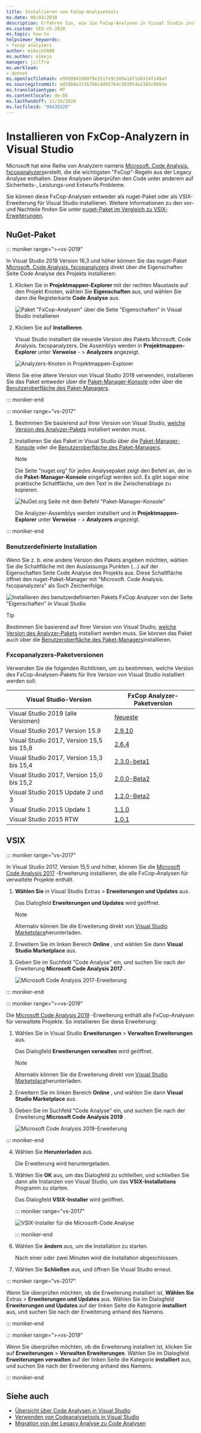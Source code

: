 ```yaml
---
title: Installieren von FxCop-Analysetools
ms.date: 08/03/2018
description: Erfahren Sie, wie Sie FxCop-Analysen in Visual Studio installieren. Erfahren Sie, wie Sie diese Analysen entweder als nuget-Paket oder als VSIX-Erweiterung installieren.
ms.custom: SEO-VS-2020
ms.topic: how-to
helpviewer_keywords:
- fxcop analyzers
author: mikejo5000
ms.author: mikejo
manager: jillfra
ms.workload:
- dotnet
ms.openlocfilehash: e9950941680f9e251fe9c589a1df1d0314f149a7
ms.sourcegitcommit: ed26b6e313b766c4d92764c303954e2385c6693e
ms.translationtype: MT
ms.contentlocale: de-DE
ms.lasthandoff: 11/10/2020
ms.locfileid: "94435520"
---
```

# <a name="install-fxcop-analyzers-in-visual-studio"></a>Installieren von FxCop-Analyzern in Visual Studio

Microsoft hat eine Reihe von Analyzern namens [Microsoft. Code Analysis. fxcopanalyzers](https://www.nuget.org/packages/Microsoft.CodeAnalysis.FxCopAnalyzers)erstellt, die die wichtigsten "FxCop"-Regeln aus der Legacy Analyse enthalten. Diese Analysen überprüfen den Code unter anderem auf Sicherheits-, Leistungs-und Entwurfs Probleme.

Sie können diese FxCop-Analysen entweder als nuget-Paket oder als VSIX-Erweiterung für Visual Studio installieren. Weitere Informationen zu den vor-und Nachteile finden Sie unter [nuget-Paket im Vergleich zu VSIX-Erweiterungen](roslyn-analyzers-overview.md#nuget-package-versus-vsix-extension).

## <a name="nuget-package"></a>NuGet-Paket

::: moniker range=">=vs-2019"

In Visual Studio 2019 Version 16,3 und höher können Sie das nuget-Paket [Microsoft. Code Analysis. fxcopanalyzers](https://www.nuget.org/packages/Microsoft.CodeAnalysis.FxCopAnalyzers) direkt über die Eigenschaften Seite Code Analyse des Projekts installieren:

1. Klicken Sie in **Projektmappen-Explorer** mit der rechten Maustaste auf den Projekt Knoten, wählen Sie **Eigenschaften** aus, und wählen Sie dann die Registerkarte **Code Analyse** aus.

   ![Paket "FxCop-Analysen" über die Seite "Eigenschaften" in Visual Studio installieren](media/install-fxcop-properties-page.png)

2. Klicken Sie auf **Installieren**.

   Visual Studio installiert die neueste Version des Pakets Microsoft. Code Analysis. fxcopanalyzers. Die Assemblys werden in **Projektmappen-Explorer** unter **Verweise** -  >  **Analyzers** angezeigt.

   ![Analyzers-Knoten in Projektmappen-Explorer](media/solution-explorer-analyzers-node.png)

Wenn Sie eine ältere Version von Visual Studio 2019 verwenden, installieren Sie das Paket entweder über die [Paket-Manager-Konsole](/nuget/quickstart/install-and-use-a-package-in-visual-studio#package-manager-console) oder über die [Benutzeroberfläche des Paket-Managers](/nuget/quickstart/install-and-use-a-package-in-visual-studio#package-manager-console).

::: moniker-end

::: moniker range="vs-2017"

1. Bestimmen Sie basierend auf Ihrer Version von Visual Studio, [welche Version des Analyzer-Pakets](#fxcopanalyzers-package-versions) installiert werden muss.

2. Installieren Sie das Paket in Visual Studio über die [Paket-Manager-Konsole](/nuget/quickstart/install-and-use-a-package-in-visual-studio#package-manager-console) oder die [Benutzeroberfläche des Paket-Managers](/nuget/quickstart/install-and-use-a-package-in-visual-studio#package-manager-console).

   > [!NOTE]
   > Die Seite "nuget.org" für jedes Analysepaket zeigt den Befehl an, der in die **Paket-Manager-Konsole** eingefügt werden soll. Es gibt sogar eine praktische Schaltfläche, um den Text in die Zwischenablage zu kopieren.
   >
   > ![NuGet.org Seite mit dem Befehl "Paket-Manager-Konsole"](media/nuget-package-manager-command.png)

   Die Analyzer-Assemblys werden installiert und in **Projektmappen-Explorer** unter **Verweise** - > **Analyzers** angezeigt.

::: moniker-end

### <a name="custom-installation"></a>Benutzerdefinierte Installation

Wenn Sie z. b. eine andere Version des Pakets angeben möchten, wählen Sie die Schaltfläche mit den Auslassungs Punkten (...) auf der Eigenschaften Seite Code Analyse des Projekts aus. Diese Schaltfläche öffnet den nuget-Paket-Manager mit "Microsoft. Code Analysis. fxcopanalyzers" als Such Zeichenfolge.

![Installieren des benutzerdefinierten Pakets FxCop Analyzer von der Seite "Eigenschaften" in Visual Studio](media/install-fxcop-properties-page-ellipsis.png)

> [!TIP]
> Bestimmen Sie basierend auf Ihrer Version von Visual Studio, [welche Version des Analyzer-Pakets](#fxcopanalyzers-package-versions) installiert werden muss. Sie können das Paket auch über die [Benutzeroberfläche des Paket-Managers](/nuget/quickstart/install-and-use-a-package-in-visual-studio#package-manager-console)installieren.

### <a name="fxcopanalyzers-package-versions"></a>Fxcopanalyzers-Paketversionen

Verwenden Sie die folgenden Richtlinien, um zu bestimmen, welche Version des FxCop-Analysen-Pakets für Ihre Version von Visual Studio installiert werden soll:

| Visual Studio-Version | FxCop Analyzer-Paketversion |
| - | - |
| Visual Studio 2019 (alle Versionen) | [Neueste](https://www.nuget.org/packages/Microsoft.CodeAnalysis.FxCopAnalyzers/) |
| Visual Studio 2017 Version 15.9 | [2.9.10](https://www.nuget.org/packages/Microsoft.CodeAnalysis.FxCopAnalyzers/2.9.10) |
| Visual Studio 2017, Version 15,5 bis 15,8 | [2.6.4](https://www.nuget.org/packages/Microsoft.CodeAnalysis.FxCopAnalyzers/2.6.4) |
| Visual Studio 2017, Version 15,3 bis 15,4 | [2.3.0-beta1](https://www.nuget.org/packages/Microsoft.CodeAnalysis.FxCopAnalyzers/2.3.0-beta1) |
| Visual Studio 2017, Version 15,0 bis 15,2 | [2.0.0-Beta2](https://www.nuget.org/packages/Microsoft.CodeAnalysis.FxCopAnalyzers/2.0.0-beta2) |
| Visual Studio 2015 Update 2 und 3 | [1.2.0-Beta2](https://www.nuget.org/packages/Microsoft.CodeAnalysis.FxCopAnalyzers/1.2.0-beta2) |
| Visual Studio 2015 Update 1 | [1.1.0](https://www.nuget.org/packages/Microsoft.CodeAnalysis.FxCopAnalyzers/1.1.0) |
| Visual Studio 2015 RTW | [1.0.1](https://www.nuget.org/packages/Microsoft.CodeAnalysis.FxCopAnalyzers/1.0.1) |

## <a name="vsix"></a>VSIX

::: moniker range="vs-2017"

In Visual Studio 2017, Version 15,5 und höher, können Sie die [Microsoft Code Analysis 2017](https://marketplace.visualstudio.com/items?itemName=VisualStudioPlatformTeam.MicrosoftCodeAnalysis2017) -Erweiterung installieren, die alle FxCop-Analysen für verwaltete Projekte enthält.

1. **Wählen Sie** in Visual Studio Extras > **Erweiterungen und Updates** aus.

   Das Dialogfeld **Erweiterungen und Updates** wird geöffnet.

   > [!NOTE]
   > Alternativ können Sie die Erweiterung direkt von [Visual Studio Marketplace](https://marketplace.visualstudio.com/items?itemName=VisualStudioPlatformTeam.MicrosoftCodeAnalysis2017)herunterladen.

2. Erweitern Sie im linken Bereich **Online** , und wählen Sie dann **Visual Studio Marketplace** aus.

3. Geben Sie im Suchfeld "Code Analyse" ein, und suchen Sie nach der Erweiterung **Microsoft Code Analysis 2017** .

   ![Microsoft Code Analysis 2017-Erweiterung](media/extensions-and-updates-code-analysis.png)

::: moniker-end

::: moniker range=">=vs-2019"

Die [Microsoft Code Analysis 2019](https://marketplace.visualstudio.com/items?itemName=VisualStudioPlatformTeam.MicrosoftCodeAnalysis2019) -Erweiterung enthält alle FxCop-Analysen für verwaltete Projekte. So installieren Sie diese Erweiterung:

1. Wählen Sie in Visual Studio **Erweiterungen** > **Verwalten Erweiterungen** aus.

   Das Dialogfeld **Erweiterungen verwalten** wird geöffnet.

   > [!NOTE]
   > Alternativ können Sie die Erweiterung direkt von [Visual Studio Marketplace](https://marketplace.visualstudio.com/items?itemName=VisualStudioPlatformTeam.MicrosoftCodeAnalysis2019)herunterladen.

2. Erweitern Sie im linken Bereich **Online** , und wählen Sie dann **Visual Studio Marketplace** aus.

3. Geben Sie im Suchfeld "Code Analyse" ein, und suchen Sie nach der Erweiterung **Microsoft Code Analysis 2019** .

   ![Microsoft Code Analysis 2019-Erweiterung](media/manage-extensions-code-analysis.png)

::: moniker-end

4. Wählen Sie **Herunterladen** aus.

   Die Erweiterung wird heruntergeladen.

5. Wählen Sie **OK** aus, um das Dialogfeld zu schließen, und schließen Sie dann alle Instanzen von Visual Studio, um das **VSIX-Installations** Programm zu starten.

   Das Dialogfeld **VSIX-Installer** wird geöffnet.

   ::: moniker range="vs-2017"

   ![VSIX-Installer für die Microsoft-Code Analyse](media/vsix-installer-code-analysis.png)

   ::: moniker-end

6. Wählen Sie **ändern** aus, um die Installation zu starten.

   Nach einer oder zwei Minuten wird die Installation abgeschlossen.

7. Wählen Sie **Schließen** aus, und öffnen Sie Visual Studio erneut.

::: moniker range="vs-2017"

Wenn Sie überprüfen möchten, ob die Erweiterung installiert ist, **Wählen Sie** Extras  >  **Erweiterungen und Updates** aus. Wählen Sie im Dialogfeld **Erweiterungen und Updates** auf der linken Seite die Kategorie **installiert** aus, und suchen Sie nach der Erweiterung anhand des Namens.

::: moniker-end

::: moniker range=">=vs-2019"

Wenn Sie überprüfen möchten, ob die Erweiterung installiert ist, klicken Sie auf **Erweiterungen**  >  **Verwalten Erweiterungen**. Wählen Sie im Dialogfeld **Erweiterungen verwalten** auf der linken Seite die Kategorie **installiert** aus, und suchen Sie nach der Erweiterung anhand des Namens.

::: moniker-end

## <a name="see-also"></a>Siehe auch

- [Übersicht über Code Analysen in Visual Studio](../code-quality/roslyn-analyzers-overview.md)
- [Verwenden von Codeanalysetools in Visual Studio](../code-quality/use-roslyn-analyzers.md)
- [Migration von der Legacy Analyse zu Code Analysen](../code-quality/migrate-from-legacy-analysis-to-fxcop-analyzers.md)
